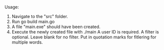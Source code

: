Usage:
  1. Navigate to the "src" folder.
  2. Run go build main.go
  3. A file "main.exe" should have been created.
  4. Execute the newly created file with ./main <userID> <filter>
  A user ID is required. A filter is optional. Leave blank for no filter. Put in quotation marks for fitlering for multiple words.
